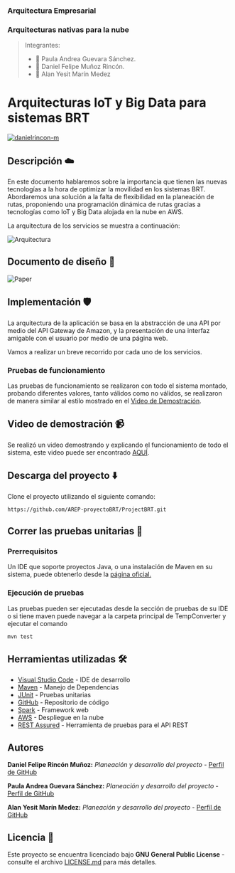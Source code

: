 ### Arquitectura Empresarial
### Arquitecturas nativas para la nube
> Integrantes:
> * 👩 Paula Andrea Guevara Sánchez.
> * 👨 Daniel Felipe Muñoz Rincón.
> * 👨 Alan Yesit Marín Medez

# Arquitecturas IoT y Big Data para sistemas BRT

[![danielrincon-m](https://circleci.com/gh/danielrincon-m/AREP_LAB4.svg?style=svg)](https://app.circleci.com/pipelines/github/danielrincon-m/AREP_LAB4)
<!-- [![Heroku](img/heroku_long.png)](https://nanospring.herokuapp.com/nspapp/register) -->

## Descripción ☁️

En este documento hablaremos sobre la importancia que tienen las nuevas tecnologías a la hora de optimizar la movilidad en los sistemas BRT. Abordaremos una solución a la falta de flexibilidad en la planeación de rutas, proponiendo una programación dinámica de rutas gracias a tecnologías como IoT y Big Data alojada en la nube en AWS.

La arquitectura de los servicios se muestra a continuación:

![Arquitectura](https://github.com/AREP-proyectoBRT/ProjectBRT/blob/main/img/Arquitectura%20de%20la%20solución.png)

## Documento de diseño 📄

![Paper](https://github.com/AREP-proyectoBRT/ProjectBRT/blob/main/img/Arquitectura%20de%20la%20solución.png)

## Implementación 🛡️

La arquitectura de la aplicación se basa en la abstracción de una API por medio del API Gateway de Amazon, y la presentación de una interfaz amigable con el usuario por medio de una página web.

Vamos a realizar un breve recorrido por cada uno de los servicios.


### Pruebas de funcionamiento

Las pruebas de funcionamiento se realizaron con todo el sistema montado, probando diferentes valores, tanto válidos como no válidos, se realizaron de manera similar al estilo mostrado en el [Video de Demostración](#video-de-demostración-).

## Video de demostración 📹

Se realizó un video demostrando y explicando el funcionamiento de todo el sistema, este video puede ser encontrado [AQUÍ](demostracion.mp4).

## Descarga del proyecto ⬇️

Clone el proyecto utilizando el siguiente comando:

```
https://github.com/AREP-proyectoBRT/ProjectBRT.git
```

## Correr las pruebas unitarias 🧪

### Prerrequisitos

Un IDE que soporte proyectos Java, o una instalación de Maven en su sistema, puede obtenerlo desde
la [página oficial.][mvnLink]

### Ejecución de pruebas

Las pruebas pueden ser ejecutadas desde la sección de pruebas de su IDE o si tiene maven puede navegar a la carpeta principal de TempConverter y ejecutar el comando

```
mvn test
```

## Herramientas utilizadas 🛠️

* [Visual Studio Code](https://code.visualstudio.com/) - IDE de desarrollo
* [Maven](https://maven.apache.org/) - Manejo de Dependencias
* [JUnit](https://junit.org/junit4/) - Pruebas unitarias
* [GitHub](https://github.com/) - Repositorio de código
* [Spark](https://sparkjava.com/) - Framework web
* [AWS](https://aws.amazon.com/es/) - Despliegue en la nube
* [REST Assured](https://rest-assured.io/) - Herramienta de pruebas para el API REST

## Autores

**Daniel Felipe Rincón Muñoz:** *Planeación y desarrollo del proyecto* -
[Perfil de GitHub](https://github.com/danielrincon-m)

**Paula Andrea Guevara Sánchez:** *Planeación y desarrollo del proyecto* -
[Perfil de GitHub](https://github.com/PaulaSanchez810)

**Alan Yesit Marín Medez:** *Planeación y desarrollo del proyecto* -
[Perfil de GitHub](https://github.com/Elan-MarMEn)

## Licencia 🚀

Este proyecto se encuentra licenciado bajo **GNU General Public License** - consulte el archivo [LICENSE.md](LICENSE.md)
para más detalles.

<!-- 
## Acknowledgments 

* Hat tip to anyone whose code was used
* Inspiration
* etc
-->

[gitLink]: https://git-scm.com/downloads
[mvnLink]: https://maven.apache.org/download.cgi

